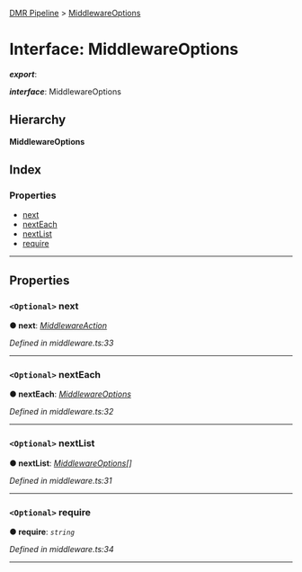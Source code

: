 [DMR Pipeline](../README.md) > [MiddlewareOptions](../interfaces/middlewareoptions.md)

# Interface: MiddlewareOptions

*__export__*: 

*__interface__*: MiddlewareOptions

## Hierarchy

**MiddlewareOptions**

## Index

### Properties

* [next](middlewareoptions.md#next)
* [nextEach](middlewareoptions.md#nexteach)
* [nextList](middlewareoptions.md#nextlist)
* [require](middlewareoptions.md#require)

---

## Properties

<a id="next"></a>

### `<Optional>` next

**● next**: *[MiddlewareAction](middlewareaction.md)*

*Defined in middleware.ts:33*

___
<a id="nexteach"></a>

### `<Optional>` nextEach

**● nextEach**: *[MiddlewareOptions](middlewareoptions.md)*

*Defined in middleware.ts:32*

___
<a id="nextlist"></a>

### `<Optional>` nextList

**● nextList**: *[MiddlewareOptions](middlewareoptions.md)[]*

*Defined in middleware.ts:31*

___
<a id="require"></a>

### `<Optional>` require

**● require**: *`string`*

*Defined in middleware.ts:34*

___


